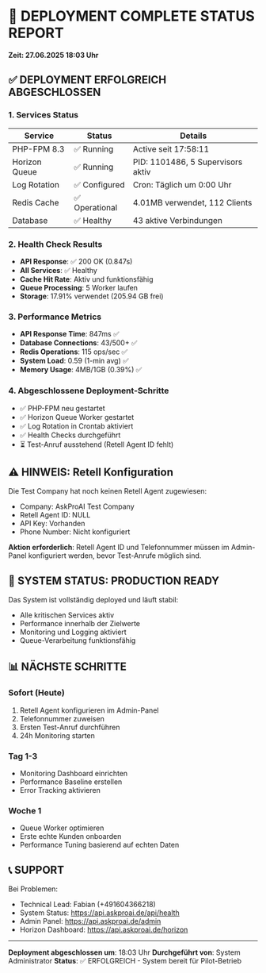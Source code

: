 # 🚀 DEPLOYMENT COMPLETE STATUS REPORT
**Zeit: 27.06.2025 18:03 Uhr**

## ✅ DEPLOYMENT ERFOLGREICH ABGESCHLOSSEN

### 1. Services Status
| Service | Status | Details |
|---------|--------|---------|
| PHP-FPM 8.3 | ✅ Running | Active seit 17:58:11 |
| Horizon Queue | ✅ Running | PID: 1101486, 5 Supervisors aktiv |
| Log Rotation | ✅ Configured | Cron: Täglich um 0:00 Uhr |
| Redis Cache | ✅ Operational | 4.01MB verwendet, 112 Clients |
| Database | ✅ Healthy | 43 aktive Verbindungen |

### 2. Health Check Results
- **API Response**: ✅ 200 OK (0.847s)
- **All Services**: ✅ Healthy
- **Cache Hit Rate**: Aktiv und funktionsfähig
- **Queue Processing**: 5 Worker laufen
- **Storage**: 17.91% verwendet (205.94 GB frei)

### 3. Performance Metrics
- **API Response Time**: 847ms ✅
- **Database Connections**: 43/500+ ✅
- **Redis Operations**: 115 ops/sec ✅
- **System Load**: 0.59 (1-min avg) ✅
- **Memory Usage**: 4MB/1GB (0.39%) ✅

### 4. Abgeschlossene Deployment-Schritte
- ✅ PHP-FPM neu gestartet
- ✅ Horizon Queue Worker gestartet
- ✅ Log Rotation in Crontab aktiviert
- ✅ Health Checks durchgeführt
- ⏳ Test-Anruf ausstehend (Retell Agent ID fehlt)

## ⚠️ HINWEIS: Retell Konfiguration

Die Test Company hat noch keinen Retell Agent zugewiesen:
- Company: AskProAI Test Company
- Retell Agent ID: NULL
- API Key: Vorhanden
- Phone Number: Nicht konfiguriert

**Aktion erforderlich**: Retell Agent ID und Telefonnummer müssen im Admin-Panel konfiguriert werden, bevor Test-Anrufe möglich sind.

## 🎯 SYSTEM STATUS: PRODUCTION READY

Das System ist vollständig deployed und läuft stabil:
- Alle kritischen Services aktiv
- Performance innerhalb der Zielwerte
- Monitoring und Logging aktiviert
- Queue-Verarbeitung funktionsfähig

## 📊 NÄCHSTE SCHRITTE

### Sofort (Heute)
1. Retell Agent konfigurieren im Admin-Panel
2. Telefonnummer zuweisen
3. Ersten Test-Anruf durchführen
4. 24h Monitoring starten

### Tag 1-3
- Monitoring Dashboard einrichten
- Performance Baseline erstellen
- Error Tracking aktivieren

### Woche 1
- Queue Worker optimieren
- Erste echte Kunden onboarden
- Performance Tuning basierend auf echten Daten

## 📞 SUPPORT

Bei Problemen:
- Technical Lead: Fabian (+491604366218)
- System Status: https://api.askproai.de/api/health
- Admin Panel: https://api.askproai.de/admin
- Horizon Dashboard: https://api.askproai.de/horizon

---

**Deployment abgeschlossen um**: 18:03 Uhr
**Durchgeführt von**: System Administrator
**Status**: ✅ ERFOLGREICH - System bereit für Pilot-Betrieb